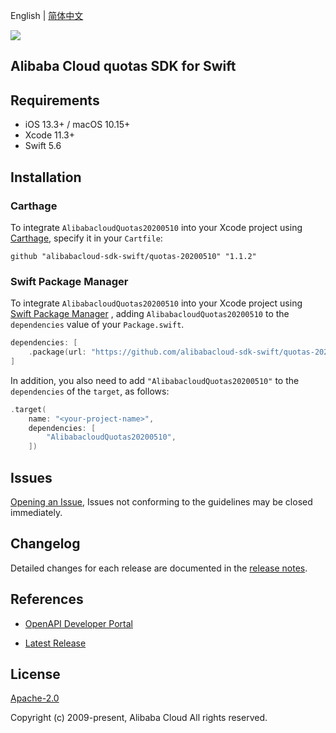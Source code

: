 English | [简体中文](README-CN.md)

![](https://aliyunsdk-pages.alicdn.com/icons/AlibabaCloud.svg)

## Alibaba Cloud quotas SDK for Swift

## Requirements

- iOS 13.3+ / macOS 10.15+
- Xcode 11.3+
- Swift 5.6

## Installation

### Carthage

To integrate `AlibabacloudQuotas20200510` into your Xcode project using [Carthage](https://github.com/Carthage/Carthage), specify it in your `Cartfile`:

```ogdl
github "alibabacloud-sdk-swift/quotas-20200510" "1.1.2"
```

### Swift Package Manager

To integrate `AlibabacloudQuotas20200510` into your Xcode project using [Swift Package Manager](https://swift.org/package-manager/) , adding `AlibabacloudQuotas20200510` to the `dependencies` value of your `Package.swift`.

```swift
dependencies: [
    .package(url: "https://github.com/alibabacloud-sdk-swift/quotas-20200510.git", from: "1.1.2")
]
```

In addition, you also need to add `"AlibabacloudQuotas20200510"` to the `dependencies` of the `target`, as follows:

```swift
.target(
    name: "<your-project-name>",
    dependencies: [
        "AlibabacloudQuotas20200510",
    ])
```

## Issues

[Opening an Issue](https://github.com/alibabacloud-sdk-swift/quotas-20200510/issues/new), Issues not conforming to the guidelines may be closed immediately.

## Changelog

Detailed changes for each release are documented in the [release notes](./ChangeLog.txt).

## References

* [OpenAPI Developer Portal](https://next.api.alibabacloud.com/home)
- [Latest Release](https://github.com/alibabacloud-sdk-swift/quotas-20200510)

## License

[Apache-2.0](http://www.apache.org/licenses/LICENSE-2.0)

Copyright (c) 2009-present, Alibaba Cloud All rights reserved.
